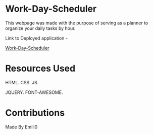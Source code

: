 # Work-Day-Scheduler

This webpage was made with the purpose of serving as a planner
to organize your daily tasks by hour.

Link to Deployed application - 

[Work-Day-Scheduler](https://emilioeth.github.io/Work-Day-Scheduler/)

# Resources Used

HTML. CSS. JS.

JQUERY. FONT-AWESOME.

# Contributions 

Made By Emili0

